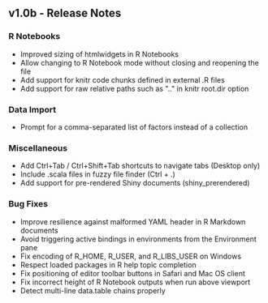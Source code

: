 ## v1.0b - Release Notes

### R Notebooks

* Improved sizing of htmlwidgets in R Notebooks
* Allow changing to R Notebook mode without closing and reopening the file
* Add support for knitr code chunks defined in external .R files
* Add support for raw relative paths such as ".." in knitr root.dir option

### Data Import

* Prompt for a comma-separated list of factors instead of a collection

### Miscellaneous

* Add Ctrl+Tab / Ctrl+Shift+Tab shortcuts to navigate tabs (Desktop only)
* Include .scala files in fuzzy file finder (Ctrl + .)
* Add support for pre-rendered Shiny documents (shiny_prerendered)

### Bug Fixes

* Improve resilience against malformed YAML header in R Markdown documents
* Avoid triggering active bindings in environments from the Environment pane
* Fix encoding of R_HOME, R_USER, and R_LIBS_USER on Windows
* Respect loaded packages in R help topic completion
* Fix positioning of editor toolbar buttons in Safari and Mac OS client
* Fix incorrect height of R Notebook outputs when run above viewport
* Detect multi-line data.table chains properly  

